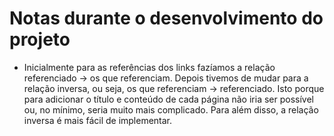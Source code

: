 # Notas durante o desenvolvimento do projeto

- Inicialmente para as referências dos links fazíamos a relação referenciado -> os que referenciam. Depois tivemos de mudar para a relação inversa, ou seja, os que referenciam -> referenciado. Isto porque para adicionar o título e conteúdo de cada página não iria ser possível ou, no mínimo, seria muito mais complicado. Para além disso, a relação inversa é mais fácil de implementar.
